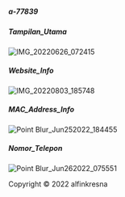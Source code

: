 ##### a-77839

##### Tampilan_Utama
![IMG_20220626_072415](https://user-images.githubusercontent.com/75003444/175795033-67dc8101-75a4-445a-b10a-62a36c584234.jpg)

##### Website_Info
![IMG_20220803_185748](https://user-images.githubusercontent.com/75003444/182602808-b4d9236f-1c3f-4462-ae24-868e8ea98bf7.jpg)

##### MAC_Address_Info
![Point Blur_Jun252022_184455](https://user-images.githubusercontent.com/75003444/175772485-4ed73500-4c64-469b-a973-602f95e8844b.jpg)

##### Nomor_Telepon
![Point Blur_Jun262022_075551](https://user-images.githubusercontent.com/75003444/175795038-f45d0040-8880-48fa-8f2e-e17c254ceb78.jpg)

Copyright © 2022 alfinkresna
